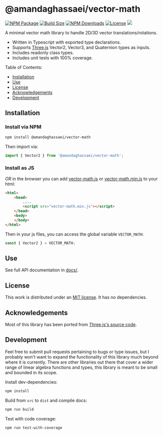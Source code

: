# @amandaghassaei/vector-math
[![NPM Package](https://img.shields.io/npm/v/@amandaghassaei/vector-math)](https://www.npmjs.com/package/@amandaghassaei/vector-math)
[![Build Size](https://img.shields.io/bundlephobia/min/@amandaghassaei/vector-math)](https://bundlephobia.com/result?p=@amandaghassaei/vector-math)
[![NPM Downloads](https://img.shields.io/npm/dw/@amandaghassaei/vector-math)](https://www.npmtrends.com/@amandaghassaei/vector-math)
[![License](https://img.shields.io/npm/l/@amandaghassaei/vector-math)](https://github.com/amandaghassaei/vector-math/blob/main/LICENSE)
![](https://img.shields.io/badge/Coverage-100%25-83A603.svg?prefix=$coverage$)

A minimal vector math library to handle 2D/3D vector translations/rotations.

- Written in Typescript with exported type declarations.
- Supports [Three.js](https://github.com/mrdoob/three.js) Vector2, Vector3, and Quaternion types as inputs.
- Includes readonly class types.
- Includes unit tests with 100% coverage.

Table of Contents:

- [Installation](#installation)
- [Use](#use)
- [License](#license)
- [Acknowledgements](#acknowledgements)
- [Development](#development)

## Installation

### Install via NPM

```sh
npm install @amandaghassaei/vector-math
```
Then import via:
```js
import { Vector2 } from '@amandaghassaei/vector-math';
```

### Install as JS
*OR* in the browser you can add [vector-math.js](https://github.com/amandaghassaei/vector-math/blob/main/dist/vector-math.js) or [vector-math.min.js](https://github.com/amandaghassaei/vector-math/blob/main/dist/vector-math.min.js) to your html:
```html
<html>
    <head>
        ....
        <script src="vector-math.min.js"></script>
    </head>
    <body>
    </body>
</html>
```
Then in your js files, you can access the global variable `VECTOR_MATH`:

```js
const { Vector2 } = VECTOR_MATH;
```

## Use

See full API documentation in [docs/](https://github.com/amandaghassaei/vector-math/tree/main/docs).


## License

This work is distributed under an [MIT license](https://github.com/amandaghassaei/vector-math/blob/main/LICENSE).  It has no dependencies.


## Acknowledgements

Most of this library has been ported from [Three.js's source code](https://github.com/mrdoob/three.js).


## Development

Feel free to submit pull requests pertaining to bugs or type issues, but I probably won't want to expand the functionality of this library much beyond where it is currently.  There are other libraries out there that cover a wider range of linear algebra functions and types, this library is meant to be small and bounded in its scope.

Install dev-dependencies:

```sh
npm install
```

Build from `src` to `dist` and compile docs:

```sh
npm run build
```

Test with code coverage:

```sh
npm run test-with-coverage
```

